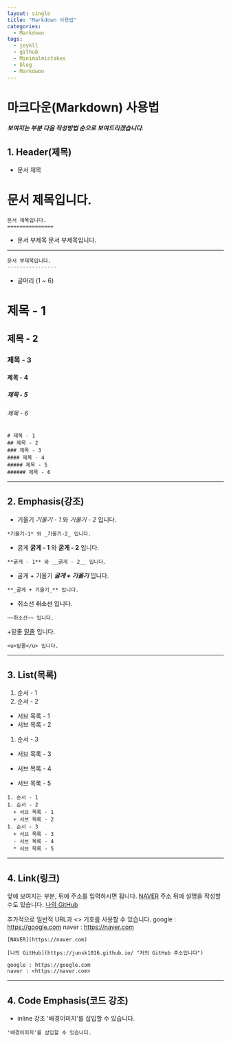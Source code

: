 ```yaml
---
layout: single
title: "Markdown 사용법"
categories:
  - Markdown
tags:
  - jeykll
  - github
  - Minimalmistakes
  - blog
  - Markdwon
---
```


# 마크다운(Markdown) 사용법
##### 보여지는 부분 다음 작성방법 순으로 보여드리겠습니다.

## 1. Header(제목)
+ 문서 제목

문서 제목입니다.
==============
 ```
 문서 제목입니다.
 ===============
 ```

+ 문서 부제목
문서 부제목입니다.  
----------------
 ```
 문서 부제목입니다.
 ----------------
 ```

+ 글머리 (1 ~ 6)
# 제목 - 1
## 제목 - 2
### 제목 - 3
#### 제목 - 4
##### 제목 - 5
###### 제목 - 6
```
# 제목 - 1
## 제목 - 2
### 제목 - 3
#### 제목 - 4
##### 제목 - 5
###### 제목 - 6
```
---
## 2. Emphasis(강조)
+ 기울기
*기울기 - 1* 와 _기울기 - 2_ 입니다.
```
*기울기-1* 와 _기울기-2_ 입니다.
```

+ 굵게
**굵게 - 1** 와 __굵게 - 2__ 입니다.
```
**굵게 - 1** 와 __굵게 - 2__ 입니다.
```

+ 굴게 + 기울기
**_굴게 + 기울기_** 입니다.
```
**_굴게 + 기울기_** 입니다.
```

+ 취소선
~~취소선~~ 입니다.
```
~~취소선~~ 입니다.
```

+밑줄
<u>밑줄</u> 입니다.
```
<u>밑줄</u> 입니다.
```
---
## 3. List(목록)
1. 순서 - 1
1. 순서 - 2
  + 서브 목록 - 1
  + 서브 목록 - 2
1. 순서 - 3
  + 서브 목록 - 3
  - 서브 목록 - 4
  * 서브 목록 - 5
```
1. 순서 - 1
1. 순서 - 2
  + 서브 목록 - 1
  + 서브 목록 - 2
1. 순서 - 3
  + 서브 목록 - 3
  - 서브 목록 - 4
  * 서브 목록 - 5
```
---
## 4. Link(링크)
앞에 보여지는 부분, 뒤에 주소를 입력하시면 됩니다.
[NAVER](https://naver.com)
주소 뒤에 설명을 작성할 수도 있습니다.
[나의 GitHub](https://junsk1016.github.io/ "저의 GitHub 주소입니다")

추가적으로 일반적 URL과 <> 기호를 사용할 수 있습니다.
google : https://google.com
naver : <https://naver.com>
```
[NAVER](https://naver.com)

[나의 GitHub](https://junsk1016.github.io/ "저의 GitHub 주소입니다")

google : https://google.com
naver : <https://naver.com>
```
---
## 4. Code Emphasis(코드 강조)
+ inline 강조
'배경이미지'를 삽입할 수 있습니다.
```
'배경이미지'를 삽입할 수 있습니다.
```
